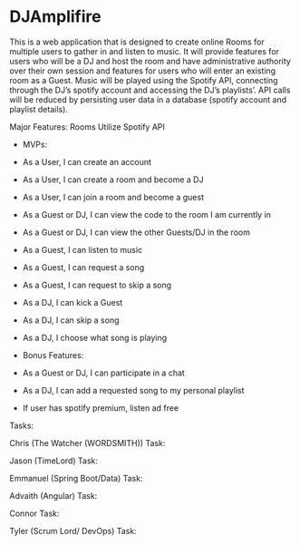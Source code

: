 # DJAmplifire


This is a web application that is designed to create online Rooms for multiple users to gather in and listen to music. It will provide features for users who will be a DJ and host the room and have administrative authority over their own session and features for users who will enter an existing room as a Guest. Music will be played using the Spotify API, connecting through the DJ’s spotify account and accessing the DJ’s playlists’. API calls will be reduced by persisting user data in a database (spotify account and playlist details).
 	
Major Features:
Rooms
Utilize Spotify API

- MVPs:
 - As a User, I can create an account
 - As a User, I can create a room and become a DJ
 - As a User, I can join a room and become a guest
 - As a Guest or DJ, I can view the code to the room I am currently in
 - As a Guest or DJ, I can view the other Guests/DJ in the room
 - As a Guest, I can listen to music
 - As a Guest, I can request a song
 - As a Guest, I can request to skip a song
 - As a DJ, I can kick a Guest
 - As a DJ, I can skip a song
 - As a DJ, I choose what song is playing

- Bonus Features:
 - As a Guest or DJ, I can participate in a chat
 - As a DJ, I can add a requested song to my personal playlist
 - If user has spotify premium, listen ad free


Tasks:

Chris (The Watcher (WORDSMITH)) Task:

Jason (TimeLord) Task:

Emmanuel (Spring Boot/Data) Task:

Advaith (Angular) Task:

Connor Task:

Tyler (Scrum Lord/ DevOps) Task:
